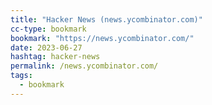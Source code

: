 ```yaml
---
title: "Hacker News (news.ycombinator.com)"
cc-type: bookmark
bookmark: "https://news.ycombinator.com/"
date: 2023-06-27
hashtag: hacker-news
permalink: /news.ycombinator.com/
tags:
  - bookmark
---
```

